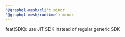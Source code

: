 ```yaml
---
'@graphql-mesh/cli': minor
'@graphql-mesh/runtime': minor
---
```


feat(SDK): use JIT SDK instead of regular generic SDK
